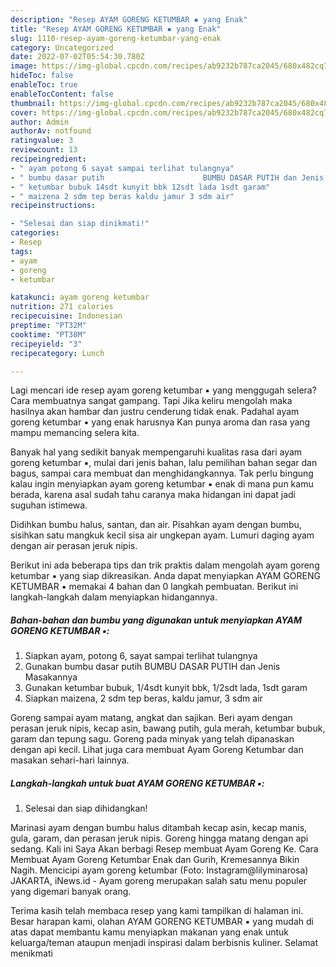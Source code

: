 ```yaml
---
description: "Resep AYAM GORENG KETUMBAR ▪ yang Enak"
title: "Resep AYAM GORENG KETUMBAR ▪ yang Enak"
slug: 1110-resep-ayam-goreng-ketumbar-yang-enak
category: Uncategorized
date: 2022-07-02T05:54:30.780Z
image: https://img-global.cpcdn.com/recipes/ab9232b787ca2045/680x482cq70/ayam-goreng-ketumbar-foto-resep-utama.jpg
hideToc: false
enableToc: true
enableTocContent: false
thumbnail: https://img-global.cpcdn.com/recipes/ab9232b787ca2045/680x482cq70/ayam-goreng-ketumbar-foto-resep-utama.jpg
cover: https://img-global.cpcdn.com/recipes/ab9232b787ca2045/680x482cq70/ayam-goreng-ketumbar-foto-resep-utama.jpg
author: Admin
authorAv: notfound
ratingvalue: 3
reviewcount: 13
recipeingredient:
- " ayam potong 6 sayat sampai terlihat tulangnya"
- " bumbu dasar putih                      BUMBU DASAR PUTIH dan Jenis Masakannya"
- " ketumbar bubuk 14sdt kunyit bbk 12sdt lada 1sdt garam"
- " maizena 2 sdm tep beras kaldu jamur 3 sdm air"
recipeinstructions:

- "Selesai dan siap dinikmati!"
categories:
- Resep
tags:
- ayam
- goreng
- ketumbar

katakunci: ayam goreng ketumbar 
nutrition: 271 calories
recipecuisine: Indonesian
preptime: "PT32M"
cooktime: "PT38M"
recipeyield: "3"
recipecategory: Lunch

---
```



Lagi mencari ide resep ayam goreng ketumbar ▪ yang menggugah selera? Cara membuatnya sangat gampang. Tapi Jika keliru mengolah maka hasilnya akan hambar dan justru cenderung tidak enak. Padahal ayam goreng ketumbar ▪ yang enak harusnya Kan punya aroma dan rasa yang mampu memancing selera kita.


Banyak hal yang sedikit banyak mempengaruhi kualitas rasa dari ayam goreng ketumbar ▪, mulai dari jenis bahan, lalu pemilihan bahan segar dan bagus, sampai cara membuat dan menghidangkannya. Tak perlu bingung kalau ingin menyiapkan ayam goreng ketumbar ▪ enak di mana pun kamu berada, karena asal sudah tahu caranya maka hidangan ini dapat jadi suguhan istimewa.

Didihkan bumbu halus, santan, dan air. Pisahkan ayam dengan bumbu, sisihkan satu mangkuk kecil sisa air ungkepan ayam. Lumuri daging ayam dengan air perasan jeruk nipis.


Berikut ini ada beberapa tips dan trik praktis dalam mengolah ayam goreng ketumbar ▪ yang siap dikreasikan. Anda dapat menyiapkan AYAM GORENG KETUMBAR ▪ memakai 4 bahan dan 0 langkah pembuatan. Berikut ini langkah-langkah dalam menyiapkan hidangannya.

<!--inarticleads1-->

##### Bahan-bahan dan bumbu yang digunakan untuk menyiapkan AYAM GORENG KETUMBAR ▪:

1. Siapkan  ayam, potong 6, sayat sampai terlihat tulangnya
1. Gunakan  bumbu dasar putih                      BUMBU DASAR PUTIH dan Jenis Masakannya
1. Gunakan  ketumbar bubuk, 1/4sdt kunyit bbk, 1/2sdt lada, 1sdt garam
1. Siapkan  maizena, 2 sdm tep beras, kaldu jamur, 3 sdm air


Goreng sampai ayam matang, angkat dan sajikan. Beri ayam dengan perasan jeruk nipis, kecap asin, bawang putih, gula merah, ketumbar bubuk, garam dan tepung sagu. Goreng pada minyak yang telah dipanaskan dengan api kecil. Lihat juga cara membuat Ayam Goreng Ketumbar dan masakan sehari-hari lainnya. 

<!--inarticleads2-->

##### Langkah-langkah untuk buat AYAM GORENG KETUMBAR ▪:


1. Selesai dan siap dihidangkan!

Marinasi ayam dengan bumbu halus ditambah kecap asin, kecap manis, gula, garam, dan perasan jeruk nipis. Goreng hingga matang dengan api sedang. Kali ini Saya Akan berbagi Resep membuat Ayam Goreng Ke. Cara Membuat Ayam Goreng Ketumbar Enak dan Gurih, Kremesannya Bikin Nagih. Mencicipi ayam goreng ketumbar (Foto: Instagram@lilyminarosa) JAKARTA, iNews.id - Ayam goreng merupakan salah satu menu populer yang digemari banyak orang. 

Terima kasih telah membaca resep yang kami tampilkan di halaman ini. Besar harapan kami, olahan AYAM GORENG KETUMBAR ▪ yang mudah di atas dapat membantu kamu menyiapkan makanan yang enak untuk keluarga/teman ataupun menjadi inspirasi dalam berbisnis kuliner. Selamat menikmati
